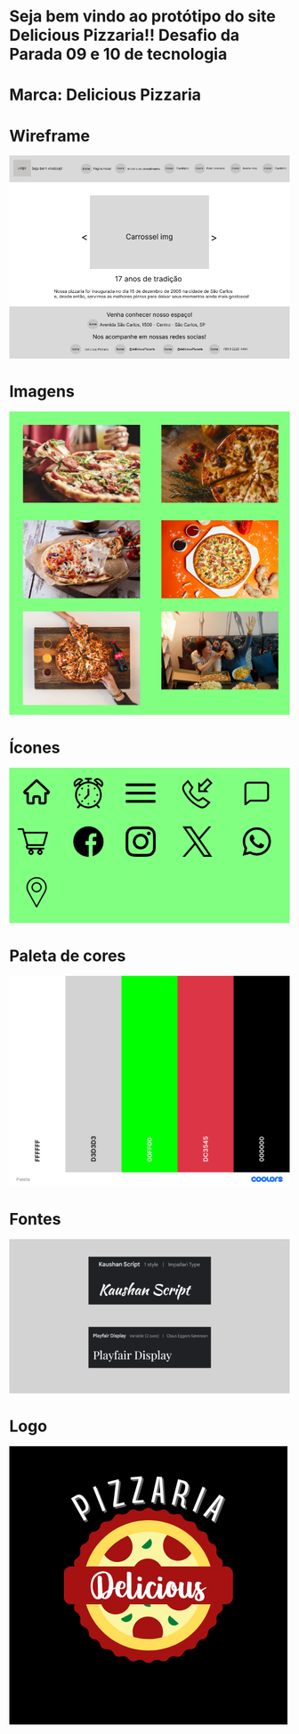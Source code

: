<h1>Seja bem vindo ao protótipo do site Delicious Pizzaria!! Desafio da Parada 09 e 10 de tecnologia</h1>

<h1>Marca: Delicious Pizzaria</h1>

# Wireframe
![Wireframe](https://github.com/Mariana-Aparecida-Gomes/Desafio09-10-tecnologia/blob/main/img/Wireframe.png)

# Imagens
![Imagens](https://github.com/Mariana-Aparecida-Gomes/Desafio09-10-tecnologia/blob/main/img/Imagens.png)

# Ícones
![Ícones](https://github.com/Mariana-Aparecida-Gomes/Desafio09-10-tecnologia/blob/main/img/Icones.png)

# Paleta de cores
![Paleta](https://github.com/Mariana-Aparecida-Gomes/Desafio09-10-tecnologia/blob/main/img/Paleta.png)

# Fontes
![Fontes](https://github.com/Mariana-Aparecida-Gomes/Desafio09-10-tecnologia/blob/main/img/Fontes.png)

# Logo
![Logo](https://github.com/Mariana-Aparecida-Gomes/Desafio09-10-tecnologia/blob/main/img/SALGADOS_3.png)
